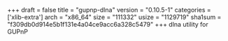 +++
draft = false
title = "gupnp-dlna"
version = "0.10.5-1"
categories = ['xlib-extra']
arch = "x86_64"
size = "111332"
usize = "1129719"
sha1sum = "f309db0d914e5b1f131e4a04ce9acc6a328c5479"
+++
dlna utility for GUPnP